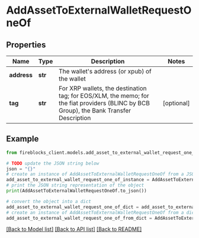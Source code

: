 # AddAssetToExternalWalletRequestOneOf


## Properties

Name | Type | Description | Notes
------------ | ------------- | ------------- | -------------
**address** | **str** | The wallet&#39;s address (or xpub) of the wallet | 
**tag** | **str** | For XRP wallets, the destination tag; for EOS/XLM, the memo; for the fiat providers (BLINC by BCB Group), the Bank Transfer Description | [optional] 

## Example

```python
from fireblocks_client.models.add_asset_to_external_wallet_request_one_of import AddAssetToExternalWalletRequestOneOf

# TODO update the JSON string below
json = "{}"
# create an instance of AddAssetToExternalWalletRequestOneOf from a JSON string
add_asset_to_external_wallet_request_one_of_instance = AddAssetToExternalWalletRequestOneOf.from_json(json)
# print the JSON string representation of the object
print(AddAssetToExternalWalletRequestOneOf.to_json())

# convert the object into a dict
add_asset_to_external_wallet_request_one_of_dict = add_asset_to_external_wallet_request_one_of_instance.to_dict()
# create an instance of AddAssetToExternalWalletRequestOneOf from a dict
add_asset_to_external_wallet_request_one_of_from_dict = AddAssetToExternalWalletRequestOneOf.from_dict(add_asset_to_external_wallet_request_one_of_dict)
```
[[Back to Model list]](../README.md#documentation-for-models) [[Back to API list]](../README.md#documentation-for-api-endpoints) [[Back to README]](../README.md)


